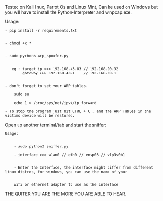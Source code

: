 Tested on Kali linux, Parrot Os and Linux Mint, Can be used on Windows but you will have to install the Python-Interpreter and winpcap.exe.

Usage:

    - pip install -r requirements.txt
    
    
    - chmod +x *
    
    
    - sudo python3 Arp_spoofer.py
    
    
       eg : target_ip >>> 192.168.43.83 // 192.168.10.32
            gateway >>> 192.168.43.1    // 192.168.10.1
            
            
    - don't forget to set your ARP tables.
    
        sudo su
    
        echo 1 > /proc/sys/net/ipv4/ip_forward
            
    - To stop the program just hit CTRL + C , and the ARP Tables in the victims device will be restored.
    
    
    
   
   Open up another terminal/tab and start the sniffer:
    
    Usage:
    
    
        - sudo python3 sniffer.py
        
        - interface >>> wlan0 // eth0 // ensp03 // wlp3s0b1
        
        
        - Enter the Interface, the interface might differ from different linux distros, for windows, you can use the name of your
        
        
        wifi or ethernet adapter to use as the interface


THE  QUITER  YOU  ARE  THE  MORE  YOU  ARE ABLE TO  HEAR.
